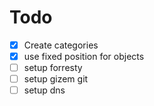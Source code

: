 # Todo
- [x] Create categories
- [x] use fixed position for objects
- [ ] setup forresty
- [ ] setup gizem git
- [ ] setup dns